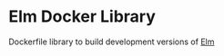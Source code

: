 # Elm Docker Library

Dockerfile library to build development versions of [Elm](https://elm-lang.org/)